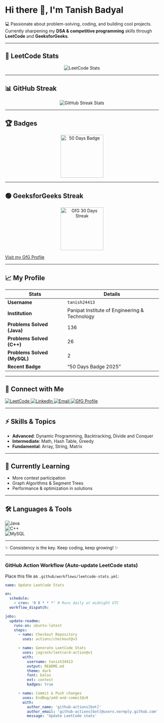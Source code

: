 # Hi there 👋, I'm Tanish Badyal

💻 Passionate about problem-solving, coding, and building cool projects.  
Currently sharpening my **DSA & competitive programming** skills through **LeetCode** and **GeeksforGeeks**.

---

## 🚀 LeetCode Stats

<p align="center">
  <img src="https://leetcard.jacoblin.cool/tanish24413?theme=dark&font=baloo&ext=contest" alt="LeetCode Stats" />
</p>

---

## 📊 GitHub Streak

<p align="center">
  <img src="https://github-readme-streak-stats.herokuapp.com/?user=tanishbadyal&theme=dark&hide_border=true" alt="GitHub Streak Stats"/>
</p>

---

## 🏆 Badges

<p align="center">
  <img src="https://assets.leetcode.com/static_assets/marketing/2024-50.gif" alt="50 Days Badge" width="140" height="140"/>
</p>

---

## 🟢 GeeksforGeeks Streak

<p align="center">
  <!-- Replace the src with your actual GfG streak image or badge -->
  <img src="assets/gfg-streak.png" alt="GfG 30 Days Streak" width="140" height="140"/>
</p>

[Visit my GfG Profile](https://www.geeksforgeeks.org/edit-profile/)

---

## 📈 My Profile

| Stats | Details |
|---|---|
| **Username** | `tanish24413` |
| **Institution** | Panipat Institute of Engineering & Technology |
| **Problems Solved (Java)** | 136 |
| **Problems Solved (C++)** | 26 |
| **Problems Solved (MySQL)** | 2 |
| **Recent Badge** | “50 Days Badge 2025” |

---

## 🔗 Connect with Me

<p align="left">
  <a href="https://leetcode.com/u/tanish24413/" target="_blank">
    <img src="https://img.shields.io/badge/LeetCode-FFA116?style=for-the-badge&logo=leetcode&logoColor=black" alt="LeetCode"/>
  </a>
  <a href="https://www.linkedin.com/in/tanish-badyal-1099ab228" target="_blank">
    <img src="https://img.shields.io/badge/LinkedIn-0A66C2?style=for-the-badge&logo=linkedin&logoColor=white" alt="LinkedIn"/>
  </a>
  <a href="mailto:tanisharma2465@gmail.com" target="_blank">
    <img src="https://img.shields.io/badge/Email-D14836?style=for-the-badge&logo=gmail&logoColor=white" alt="Email"/>
  </a>
  <a href="https://www.geeksforgeeks.org/edit-profile/" target="_blank">
    <img src="https://img.shields.io/badge/GeeksforGeeks-1E7F3C?style=for-the-badge&logo=geeksforgeeks&logoColor=white" alt="GfG Profile"/>
  </a>
</p>

---

## ⚡ Skills & Topics

- **Advanced**: Dynamic Programming, Backtracking, Divide and Conquer  
- **Intermediate**: Math, Hash Table, Greedy  
- **Fundamental**: Array, String, Matrix  

---

## 🌱 Currently Learning

- More contest participation  
- Graph Algorithms & Segment Trees  
- Performance & optimization in solutions  

---

## 🛠️ Languages & Tools

![Java](https://img.shields.io/badge/Java-ED8B00?style=for-the-badge&logo=java&logoColor=white)  
![C++](https://img.shields.io/badge/C++-00599C?style=for-the-badge&logo=cplusplus&logoColor=white)  
![MySQL](https://img.shields.io/badge/MySQL-4479A1?style=for-the-badge&logo=mysql&logoColor=white)

---

✨ Consistency is the key. Keep coding, keep growing! ✨

---

### GitHub Action Workflow (Auto-update LeetCode stats)

Place this file as `.github/workflows/leetcode-stats.yml`:

```yaml
name: Update LeetCode Stats

on:
  schedule:
    - cron: '0 0 * * *' # Runs daily at midnight UTC
  workflow_dispatch:

jobs:
  update-readme:
    runs-on: ubuntu-latest
    steps:
      - name: Checkout Repository
        uses: actions/checkout@v3

      - name: Generate LeetCode Stats
        uses: jagrosh/leetcard-action@v1
        with:
          username: tanish24413
          output: README.md
          theme: dark
          font: baloo
          ext: contest
          badges: true

      - name: Commit & Push changes
        uses: EndBug/add-and-commit@v9
        with:
          author_name: 'github-actions[bot]'
          author_email: 'github-actions[bot]@users.noreply.github.com'
          message: 'Update LeetCode stats'
